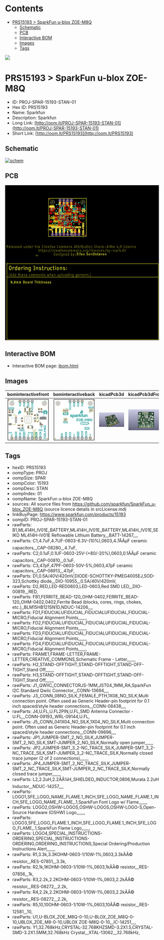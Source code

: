 



Contents
========

* [PRS15193 > SparkFun u-blox ZOE-M8Q](#prs15193--sparkfun-u-blox-zoe-m8q)
	* [Schematic](#schematic)
	* [PCB](#pcb)
	* [Interactive BOM](#interactive-bom)
	* [Images](#images)
	* [Tags](#tags)
  
![][im]
# PRS15193 > SparkFun u-blox ZOE-M8Q

- ID: PROJ-SPAR-15193-STAN-01
- Hex ID: PRS15193
- Name: Sparkfun
- Description: Sparkfun
- Long Link: [http://oom.lt/PROJ-SPAR-15193-STAN-01](http://oom.lt/PROJ-SPAR-15193-STAN-01)
- Short Link: [http://oom.lt/PRS15193](http://oom.lt/PRS15193)

## Schematic
  
[![schem](eagleSchemImage.png)](eagleSchemImage.png)
## PCB
  
[![pcb](eagleImage.png)](eagleImage.png)
## Interactive BOM

- Interactive BOM page: [ibom.html](https://htmlpreview.github.io/?https://github.com/oomlout/oomlout_OOMP_projects/blob/main/PROJ-SPAR-15193-STAN-01/kicad/bom/ibom.html)

## Images
  
  

|bominteractivefront|bominteractiveback|kicadPcb3d|kicadPcb3dFront|kicadPcb3dBack|eagleImage|eagleSchemImage|pcbdraw|pcbdrawback|
| :---: | :---: | :---: | :---: | :---: | :---: | :---: | :---: | :---: |
|[![bominteractivefront](bomFront_140.png)](bomFront.png)|[![bominteractiveback](bomBack_140.png)](bomBack.png)|[![kicadPcb3d](kicadPcb3d_140.png)](kicadPcb3d.png)|[![kicadPcb3dFront](kicadPcb3dFront_140.png)](kicadPcb3dFront.png)|[![kicadPcb3dBack](kicadPcb3dBack_140.png)](kicadPcb3dBack.png)|[![eagleImage](eagleImage_140.png)](eagleImage.png)|[![eagleSchemImage](eagleSchemImage_140.png)](eagleSchemImage.png)|[![pcbdraw](pcbdraw_140.png)](pcbdraw.png)|[![pcbdrawback](pcbdrawBack_140.png)](pcbdrawBack.png)|

## Tags

- hexID: PRS15193
- oompType: PROJ
- oompSize: SPAR
- oompColor: 15193
- oompDesc: STAN
- oompIndex: 01
- oompName: SparkFun u-blox ZOE-M8Q
- sources: All source files from https://github.com/sparkfun/SparkFun_u-blox_ZOE-M8Q (source licence details in srcLicense.md)
- linkBuyPage: https://www.sparkfun.com/products/15193
- oompID: PROJ-SPAR-15193-STAN-01
- rawParts: B1,ML414H_IV01E_BATTERY,ML414H_IV01E_BATTERY,ML414H_IV01E,SEIKO ML414H-IV01E Reflowable Lithium Battery,,,BATT-14267,,,,
- rawParts: C1,4.7uF,4.7UF-0603-6.3V-(10%),0603,4.7ÃÂµF ceramic capacitors,,,CAP-08280,,,4.7uF,
- rawParts: C2,0.1uF,0.1UF-0603-25V-(+80/-20%),0603,0.1ÃÂµF ceramic capacitors,,,CAP-00810,,,0.1uF,
- rawParts: C3,47pF,47PF-0603-50V-5%,0603,47pF ceramic capacitors,,,CAP-08913,,,47pF,
- rawParts: D1,0.5A/40V/420mV,DIODE-SCHOTTKY-PMEG4005EJ,SOD-323,Schottky diode,,,DIO-10955,,,0.5A/40V/420mV,
- rawParts: D2,RED,LED-RED0603,LED-0603,Red SMD LED,,,DIO-00819,,,RED,
- rawParts: FB1,FERRITE_BEAD-120_OHM-0402,FERRITE_BEAD-120_OHM-0402,0402,Ferrite Bead (blocks, cores, rings, chokes, etc.),,BLM15HB121SN1D,NDUC-14206,,,,
- rawParts: FD1,FIDUCIALUFIDUCIAL,FIDUCIALUFIDUCIAL,FIDUCIAL-MICRO,Fiducial Alignment Points,,,,,,,
- rawParts: FD2,FIDUCIALUFIDUCIAL,FIDUCIALUFIDUCIAL,FIDUCIAL-MICRO,Fiducial Alignment Points,,,,,,,
- rawParts: FD3,FIDUCIALUFIDUCIAL,FIDUCIALUFIDUCIAL,FIDUCIAL-MICRO,Fiducial Alignment Points,,,,,,,
- rawParts: FD4,FIDUCIALUFIDUCIAL,FIDUCIALUFIDUCIAL,FIDUCIAL-MICRO,Fiducial Alignment Points,,,,,,,
- rawParts: FRAME1,FRAME-LETTER,FRAME-LETTER,CREATIVE_COMMONS,Schematic Frame - Letter,,,,,,,
- rawParts: H2,STAND-OFFTIGHT,STAND-OFFTIGHT,STAND-OFF-TIGHT,Stand Off,,,,,,,
- rawParts: H3,STAND-OFFTIGHT,STAND-OFFTIGHT,STAND-OFF-TIGHT,Stand Off,,,,,,,
- rawParts: J1,,QWIIC_CONNECTORJS-1MM,JST04_1MM_RA,SparkFun I2C Standard Qwiic Connector,,,CONN-13694,,,,
- rawParts: J3,,CONN_08NO_SILK_FEMALE_PTH,1X08_NO_SILK,Multi connection point. Often used as Generic Header-pin footprint for 0.1 inch spaced/style header connections,,,CONN-08438,,,,
- rawParts: J4,U.FL,U.FL2PIN,U.FL,SMD Antenna Connector - U.FL,,,CONN-09193,,WRL-09144,U.FL,
- rawParts: J5,,CONN_041X04_NO_SILK,1X04_NO_SILK,Multi connection point. Often used as Generic Header-pin footprint for 0.1 inch spaced/style header connections,,,CONN-09696,,,,
- rawParts: JP1,JUMPER-SMT_2_NO_SILK,JUMPER-SMT_2_NO_SILK,SMT-JUMPER_2_NO_SILK,Normally open jumper,,,,,,,
- rawParts: JP2,JUMPER-SMT_3_2-NC_TRACE_SILK,JUMPER-SMT_3_2-NC_TRACE_SILK,SMT-JUMPER_3_2-NC_TRACE_SILK,Normally closed trace jumper (2 of 2 connections),,,,,,,
- rawParts: JP4,JUMPER-SMT_2_NC_TRACE_SILK,JUMPER-SMT_2_NC_TRACE_SILK,SMT-JUMPER_2_NC_TRACE_SILK,Normally closed trace jumper,,,,,,,
- rawParts: L2,2.2uH,2.2ÃÂ¼H_SHIELDED_INDUCTOR,0806,Murata 2.2uH Inductor,,,NDUC-14257,,,,
- rawParts: LOGO1,SFE_LOGO_NAME_FLAME.1_INCH,SFE_LOGO_NAME_FLAME.1_INCH,SFE_LOGO_NAME_FLAME_.1,SparkFun Font Logo w/ Flame,,,,,,,
- rawParts: LOGO2,OSHW-LOGOS,OSHW-LOGOS,OSHW-LOGO-S,Open-Source Hardware (OSHW) Logo,,,,,,,
- rawParts: LOGO3,SFE_LOGO_FLAME.1_INCH,SFE_LOGO_FLAME.1_INCH,SFE_LOGO_FLAME_.1,SparkFun Flame Logo,,,,,,,
- rawParts: LOGO4,SPECIAL_INSTRUCTIONS-ORDERING,SPECIAL_INSTRUCTIONS-ORDERING,ORDERING_INSTRUCTIONS,Special Ordering/Production Instructions Alert,,,,,,,
- rawParts: R1,3.3k,3.3KOHM-0603-1/10W-1%,0603,3.3kÃÂ© resistor,,,RES-07851,,,3.3k,
- rawParts: R2,1k,1KOHM-0603-1/10W-1%,0603,1kÃÂ© resistor,,,RES-07856,,,1k,
- rawParts: R3,2.2k,2.2KOHM-0603-1/10W-1%,0603,2.2kÃÂ© resistor,,,RES-08272,,,2.2k,
- rawParts: R4,2.2k,2.2KOHM-0603-1/10W-1%,0603,2.2kÃÂ© resistor,,,RES-08272,,,2.2k,
- rawParts: R5,10,10OHM-0603-1/10W-1%,0603,10ÃÂ© resistor,,,RES-12581,,,10,
- rawParts: U1,U-BLOX_ZOE_M8Q-0-10,U-BLOX_ZOE_M8Q-0-10,UBLOX_ZOE_M8-0-10,UBLOX ZOE-M8Q-0-10,,,IC-14251,,,,
- rawParts: Y1,32.768kHz,CRYSTAL-32.768KHZSMD-3.2X1.5,CRYSTAL-SMD-3.2X1.5MM,32.768kHz Crystal,,,XTAL-13062,,,32.768kHz,



[im]: kicadPcb3d_450.png
